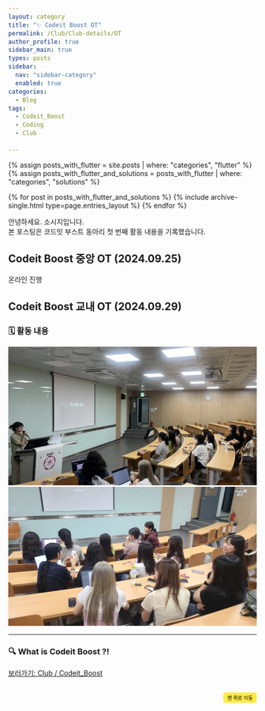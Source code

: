 ```yaml
---
layout: category
title: "✨ Codeit Boost OT"
permalink: /Club/Club-details/OT
author_profile: true
sidebar_main: true
types: posts
sidebar:
  nav: "sidebar-category"
  enabled: true
categories:
  - Blog
tags:
  - Codeit_Boost
  - Coding
  - Club
    
---
```




{% assign posts_with_flutter = site.posts | where: "categories", "flutter" %}
{% assign posts_with_flutter_and_solutions = posts_with_flutter | where: "categories", "solutions" %}

{% for post in posts_with_flutter_and_solutions %}
  {% include archive-single.html type=page.entries_layout %}
{% endfor %}  


안녕하세요. 소시지입니다.<br>
본 포스팅은 코드잇 부스트 동아리 첫 번째 활동 내용을 기록했습니다.


## Codeit Boost 중앙 OT (2024.09.25)
온라인 진행


## Codeit Boost 교내 OT (2024.09.29)

### 🗓️ 활동 내용

<img src="https://raw.githubusercontent.com/park-hoyeon/park-hoyeon.github.io/master/_pages/Club/images/OT.png">  

<img src="https://raw.githubusercontent.com/park-hoyeon/park-hoyeon.github.io/master/_pages/Club/images/OT2.png">  


---

### 🔍 What is Codeit Boost ?! 

[보러가기: Club / Codeit_Boost](https://park-hoyeon.github.io/Club/Club-details/What)  


<div style="text-align: right; margin-top: 30px;">
  <button onclick="scrollToTop()" style="
    padding: 10px 15x; 
    background-color: #FFEB46; 
    color: black; 
    border: 2px solid #FFEB46; 
    border-radius: 5px; 
    cursor: pointer; 
    font-size: 10px;">
    맨 위로 이동
  </button>
</div>

<script>
  // 맨 위로 이동하는 함수
  function scrollToTop() {
    window.scrollTo({ top: 0, behavior: 'smooth' });
  }
</script>
